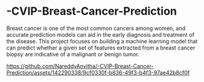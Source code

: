 # -CVIP-Breast-Cancer-Prediction
Breast cancer is one of the most common cancers among women, and accurate prediction models can aid in the early diagnosis and treatment of the disease. This project focuses on building a machine learning model that can predict whether a given set of features extracted from a breast cancer biopsy are indicative of a malignant or benign tumor.

https://github.com/NareddyAnvitha/-CVIP-Breast-Cancer-Prediction/assets/142290338/9cf0330f-b836-49f3-b4f3-97ae42b8cf0f


